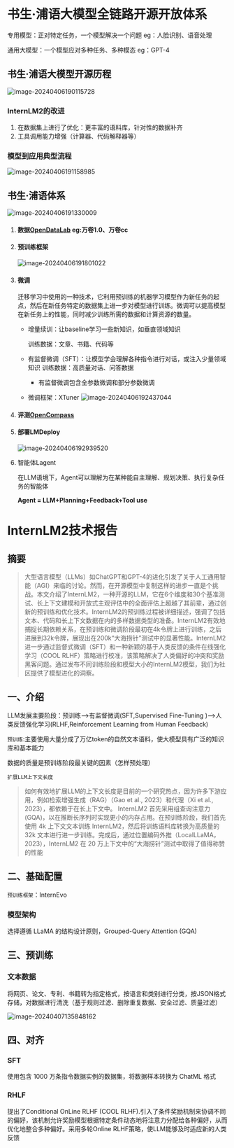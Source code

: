 # 书生·浦语大模型全链路开源开放体系

专用模型：正对特定任务，一个模型解决一个问题 eg：人脸识别、语音处理

通用大模型：一个模型应对多种任务、多种模态 eg：GPT-4

## 书生·浦语大模型开源历程

![image-20240406190115728](https://s2.loli.net/2024/04/06/etBx8MzwdWHC3Rs.png)

### InternLM2的改进

1. 在数据集上进行了优化：更丰富的语料库，针对性的数据补齐
2. 工具调用能力增强（计算器、代码解释器等）

### 模型到应用典型流程

![image-20240406191158985](https://s2.loli.net/2024/04/06/gZ4H3hbMoKql6LP.png)

## 书生·浦语体系

![image-20240406191330009](https://s2.loli.net/2024/04/06/rn4lQRYtx8LusBE.png)

1. #### 数据[OpenDataLab](https://opendatalab.com/) eg:万卷1.0、万卷cc

2. #### 预训练框架

   ![image-20240406191801022](https://s2.loli.net/2024/04/06/dUz6erkhF1A3VOS.png)

3. #### 微调

   迁移学习中使用的一种技术，它利用预训练的机器学习模型作为新任务的起点，然后在新任务特定的数据集上进一步对模型进行训练。微调可以提高模型在新任务上的性能，同时减少训练所需的数据和计算资源的数量。

   - 增量续训：让baseline学习一些新知识，如垂直领域知识

     训练数据：文章、书籍、代码等

   - 有监督微调（SFT）：让模型学会理解各种指令进行对话，或注入少量领域知识
     训练数据：高质量对话、问答数据
     - 有监督微调包含全参数微调和部分参数微调
   - 微调框架：XTuner
     ![image-20240406192437044](https://s2.loli.net/2024/04/06/NgImScLeR9PWGvq.png)

4. #### 评测[OpenCompass](https://opencompass.org.cn/)

5. #### 部署LMDeploy

   ![image-20240406192939520](https://s2.loli.net/2024/04/06/AKZJca7pnPf9roY.png)

6. 智能体Lagent

   在LLM语境下，Agent可以理解为在某种能自主理解、规划决策、执行复杂任务的智能体

   **Agent = LLM+Planning+Feedback+Tool use** 

# InternLM2技术报告

## 摘要

> 大型语言模型（LLMs）如ChatGPT和GPT-4的进化引发了关于人工通用智能（AGI）来临的讨论。然而，在开源模型中复制这样的进步一直是个挑战。本文介绍了InternLM2，一种开源的LLM，它在6个维度和30个基准测试、长上下文建模和开放式主观评估中的全面评估上超越了其前辈，通过创新的预训练和优化技术。InternLM2的预训练过程被详细描述，强调了包括文本、代码和长上下文数据在内的多样数据类型的准备。InternLM2有效地捕捉长期依赖关系，在预训练和微调阶段最初在4k令牌上进行训练，之后进展到32k令牌，展现出在200k“大海捞针”测试中的显著性能。InternLM2进一步通过监督式微调（SFT）和一种新颖的基于人类反馈的条件在线强化学习（COOL RLHF）策略进行校准，该策略解决了人类偏好的冲突和奖励黑客问题。通过发布不同训练阶段和模型大小的InternLM2模型，我们为社区提供了模型进化的洞察。

## 一、介绍

LLM发展主要阶段：预训练-->有监督微调(SFT,Supervised Fine-Tuning )-->人类反馈强化学习(RLHF,Reinforcement Learning from Human Feedback)

`预训练`:主要使用大量分成了万亿token的自然文本语料，使大模型具有广泛的知识库和基本能力

数据的质量是预训练阶段最关键的因素（怎样预处理）

`扩展LLM上下文长度`

> 如何有效地扩展LLM的上下文长度是目前的一个研究热点，因为许多下游应用，例如检索增强生成（RAG）（Gao et al., 2023）和代理（Xi et al., 2023），都依赖于在长上下文中。 InternLM2 首先采用组查询注意力 (GQA)，以在推断长序列时实现更小的内存占用。在预训练阶段，我们首先使用 4k 上下文文本训练 InternLM2，然后将训练语料库转换为高质量的 32k 文本进行进一步训练。完成后，通过位置编码外推（LocalLLaMA，2023），InternLM2 在 20 万上下文中的“大海捞针”测试中取得了值得称赞的性能

## 二、基础配置

`预训练框架`：InternEvo

### 模型架构

选择遵循 LLaMA 的结构设计原则，Grouped-Query Attention (GQA)

## 三、预训练

### 文本数据

将网页、论文、专利、书籍转为指定格式，按语言和类别进行分类，按JSON格式存储，对数据进行清洗（基于规则过滤、删除重复数据、安全过滤、质量过滤）

![image-20240407135848162](https://s2.loli.net/2024/04/07/Zzfb6BdEkWTixhj.png)

## 四、对齐

### SFT

使用包含 1000 万条指令数据实例的数据集，将数据样本转换为 ChatML 格式

### RHLF

提出了Conditional OnLine RLHF (COOL RLHF).引入了条件奖励机制来协调不同的偏好，该机制允许奖励模型根据特定条件动态地将注意力分配给各种偏好，从而优化地整合多种偏好。采用多轮Online RLHF策略，使LLM能够及时适应新的人类反馈
